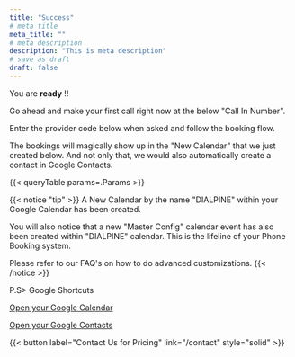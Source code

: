 ```yaml
---
title: "Success"
# meta title
meta_title: ""
# meta description
description: "This is meta description"
# save as draft
draft: false
---
```


You are **ready** !!

Go ahead and make your first call right now at the below "Call In Number".

Enter the provider code below when asked and follow the booking flow.

The bookings will magically show up in the "New  Calendar" that we just created below. And not only that, we would also automatically create a contact in Google Contacts.

{{< queryTable params=.Params >}}

{{< notice "tip" >}}
A New Calendar by the name "DIALPINE" within your Google Calendar has been created.


You will also notice that a new "Master Config" calendar event has also been created within "DIALPINE" calendar. This is the lifeline of your Phone Booking system. 


Please refer to our FAQ's on how to do advanced customizations.
{{< /notice >}}


P.S> Google Shortcuts 

[Open your Google Calendar](https://calendar.google.com/)

[Open your Google Contacts](https://contacts.google.com/)


{{< button label="Contact Us for Pricing" link="/contact" style="solid" >}}